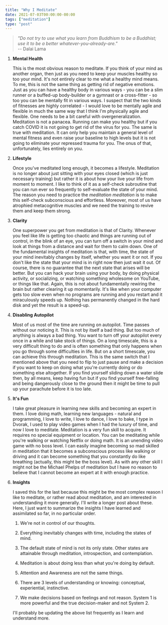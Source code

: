 ```yaml
---
title: "Why I Meditate"
date: 2021-07-03T00:00:00-00:00
tags: ["meditation"]
type: "post"
---
```


> _"Do not try to use what you learn from Buddhism to be a Buddhist; use it to be a better whatever-you-already-are."_ <br> <span class="right"> -- Dalai Lama</span> <br>

1. **Mental Health**

   This is the most obvious reason to meditate. If you think of your mind as another organ, then just as you need to keep your muscles healthy so too your mind. It's not entirely clear to me what a healthy mind means. To me, this is not the same thing as getting rid of negative emotions. Just as you can have a healthy body in various ways - you can be a slim runner or a buffed-up body-builder or a gymnast or a cross-fitter - so too you can be mentally fit in various ways. I suspect that the two kinds of fitnesses are highly correlated - I would love to be mentally agile and flexible in much the same way that I think I'm physically agile and flexible. One needs to be a bit careful with overgeneralization. Meditation is not a panacea. Running can make you healthy but if you catch COVID it is not going to get rid of the virus for you. The same is true with meditation. It can only help you maintain a general level of mental fitness and even raise your baseline to high levels but it is not going to eliminate your repressed trauma for you. The onus of that, unfortunately, lies entirely on you.

1. **Lifestyle**

   Once you've meditated long enough, it becomes a lifestyle. Meditation is no longer about just sitting with your eyes closed (which is just necessary training) but rather it is about how your live your life from moment to moment. I like to think of it as a self-check subroutine that you can run ever so frequently to self-evaluate the state of your mind. The reason you need to practice the _meditation meditation_ is to make this self-check subconscious and effortless. Moreover, most of us have atrophied metacognitive muscles and we need the training to revive them and keep them strong.

1. **Clarity**

   One superpower you get from meditation is that of Clarity. Whenever you feel like life is getting too chaotic and things are running out of control, in the blink of an eye, you can turn off a switch in your mind and look at things from a distance and wait for them to calm down. One of the fundamental insights of meditation is that, with time, the state of your mind inevitably changes by itself, whether you want it or not. If you don't like the state that your mind is in right now then just wait it out. Of course, there is no guarantee that the next state that arises will be better. But you can hack your brain using your body, by doing physical activity, or socializing, or watching something wholesome on YouTube, or things like that. Again, this is not about fundamentally rewiring the brain but rather clearing it up momentarily. It's like when your computer gets too slow even when no programs are running and you restart and it miraculously speeds up. Nothing has permanently changed in the hard disk and yet the result is a speed-up.

1. **Disabling Autopilot**

   Most of us most of the time are running on autopilot. Time passes without our noticing it. This is not by itself a bad thing. But too much of anything is always a bad thing. You want to turn off your autopilot every once in a while and take stock of things. On a long timescale, this is a very difficult thing to do and is often something that only happens when you go through some difficulties in life. But on a short timescale, you can achieve this through meditation. This is the same switch that I mentioned above that you need to flip to just pause and make a decision if you want to keep on doing what you're currently doing or do something else altogether. If you find yourself sliding down a water slide then, by all means, keep having fun but if you find yourself free-falling and being dangerously close to the ground then it might be time to pull up your parachute before it is too late.

1. **It's Fun**

   I take great pleasure in learning new skills and becoming an expert in them. I love doing math, learning new languages - natural and programming, I love to write, I love to dance, I love to bake, I type in Dvorak, I used to play video games when I had the luxury of time, and now I love to meditate. Meditation is a very fun skill to acquire. It requires no special equipment or location. You can be meditating while you're walking or watching Netflix or doing math. It is an unending video game with no boss level. I can easily imagine becoming so mad skilled in meditation that it becomes a subconscious process like walking or driving and it can become something that you constantly do like breathing (actually, this might be the boss level). As with any other skill I might not be the Michael Phelps of meditation but I have no reason to believe that I cannot become an expert at it with enough practice.

1. **Insights**

   I saved this for the last because this might be the most complex reason I like to meditate, or rather read about meditation, and am interested in understanding it more generally. I'll write a longer post about these. Here, I just want to summarize the insights I have learned and assimilated so far, in no particular order.

   1. We're not in control of our thoughts.

   2. Everything inevitably changes with time, including the states of mind.

   3. The default state of mind is not its only state. Other states are attainable through meditation, introspection, and contemplation.

   4. Meditation is about doing less than what you're doing by default.

   5. Attention and Awareness are not the same things.

   6. There are 3 levels of understanding or knowing: conceptual, experiential, instinctive.

   7. We make decisions based on feelings and not reason. System 1 is more powerful and the true decision-maker and not System 2.

   I'll probably be updating the above list frequently as I learn and understand more.
